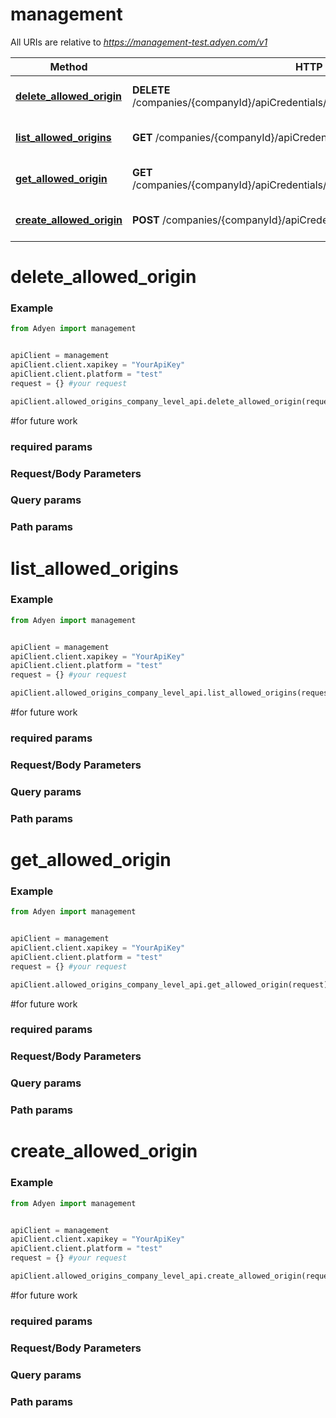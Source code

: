 # management

All URIs are relative to *https://management-test.adyen.com/v1*

Method | HTTP request | Description
------------- | ------------- | -------------
[**delete_allowed_origin**](AllowedOriginsCompanyLevelApi.md#delete_allowed_origin) | **DELETE** /companies/{companyId}/apiCredentials/{apiCredentialId}/allowedOrigins/{originId} | Delete an allowed origin
[**list_allowed_origins**](AllowedOriginsCompanyLevelApi.md#list_allowed_origins) | **GET** /companies/{companyId}/apiCredentials/{apiCredentialId}/allowedOrigins | Get a list of allowed origins
[**get_allowed_origin**](AllowedOriginsCompanyLevelApi.md#get_allowed_origin) | **GET** /companies/{companyId}/apiCredentials/{apiCredentialId}/allowedOrigins/{originId} | Get an allowed origin
[**create_allowed_origin**](AllowedOriginsCompanyLevelApi.md#create_allowed_origin) | **POST** /companies/{companyId}/apiCredentials/{apiCredentialId}/allowedOrigins | Create an allowed origin




# delete_allowed_origin
### Example

```python
from Adyen import management


apiClient = management
apiClient.client.xapikey = "YourApiKey"
apiClient.client.platform = "test"
request = {} #your request

apiClient.allowed_origins_company_level_api.delete_allowed_origin(request)

```

#for future work
### required params
### Request/Body Parameters
### Query params
### Path params




# list_allowed_origins
### Example

```python
from Adyen import management


apiClient = management
apiClient.client.xapikey = "YourApiKey"
apiClient.client.platform = "test"
request = {} #your request

apiClient.allowed_origins_company_level_api.list_allowed_origins(request)

```

#for future work
### required params
### Request/Body Parameters
### Query params
### Path params




# get_allowed_origin
### Example

```python
from Adyen import management


apiClient = management
apiClient.client.xapikey = "YourApiKey"
apiClient.client.platform = "test"
request = {} #your request

apiClient.allowed_origins_company_level_api.get_allowed_origin(request)

```

#for future work
### required params
### Request/Body Parameters
### Query params
### Path params




# create_allowed_origin
### Example

```python
from Adyen import management


apiClient = management
apiClient.client.xapikey = "YourApiKey"
apiClient.client.platform = "test"
request = {} #your request

apiClient.allowed_origins_company_level_api.create_allowed_origin(request)

```

#for future work
### required params
### Request/Body Parameters
### Query params
### Path params


